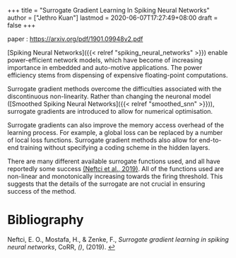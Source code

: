 +++
title = "Surrogate Gradient Learning In Spiking Neural Networks"
author = ["Jethro Kuan"]
lastmod = 2020-06-07T17:27:49+08:00
draft = false
+++

paper
: <https://arxiv.org/pdf/1901.09948v2.pdf>

[Spiking Neural Networks]({{< relref "spiking_neural_networks" >}}) enable power-efficient network models, which
have become of increasing importance in embedded and auto-motive
applications. The power efficiency stems from dispensing of expensive
floating-point computations.

Surrogate gradient methods overcome the difficulties associated with
the discontinuous non-linearity. Rather than changing the neuronal
model ([Smoothed Spiking Neural Networks]({{< relref "smoothed_snn" >}})), surrogate gradients are
introduced to allow for numerical optimisation.

Surrogate gradients can also improve the memory access overhead of the
learning process. For example, a global loss can be replaced by a
number of local loss functions. Surrogate gradient methods also allow
for end-to-end training without specifying a coding scheme in the
hidden layers.

There are many different available surrogate functions used, and all
have reportedly some success
<a id="6c46e273de1ecbecce7f8f1ac7329a57" href="#neftci19_surrog_gradien_learn_spikin_neural_networ">(Neftci et al., 2019)</a>. All of the
functions used are non-linear and monotonically increasing towards the
firing threshold. This suggests that the details of the surrogate are
not crucial in ensuring success of the method.

# Bibliography

<a id="neftci19_surrog_gradien_learn_spikin_neural_networ" target="_blank">Neftci, E. O., Mostafa, H., & Zenke, F., _Surrogate gradient learning in spiking neural networks_, CoRR, _()_, (2019). </a> [↩](#6c46e273de1ecbecce7f8f1ac7329a57)

